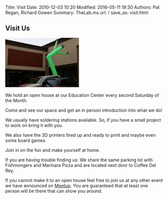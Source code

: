 Title: Visit
Date: 2010-12-03 10:20
Modified: 2016-05-11 19:30
Authors: Pat Regan, Richard Gowen
Summary: TheLab.ms
url: /
save_as: visit.html

## Visit Us

<img class="img-right" src="/images/OpenHouse1_tn.jpg" alt="Open House" />

We hold an open house at our Education Center every second Saturday of the Month.

Come and see our space and get an in person introduction into what we do!

We usually have soldering stations available.  So, if you have a small project to work on bring it with you.

We also have the 3D printers fired up and ready to print and maybe even some board games.

Join in on the fun and make yourself at home.

If you are having trouble finding us:  We share the same parking lot with Fishmongers and Marinara Pizza and are located next door to Coffee Del Rey.

If you cannot make it to an open house feel free to join us at any other event we have announced on [Meetup](https://www.meetup.com/TheLab-ms/).  You are guaranteed that at least one person will be there that can show you around.


